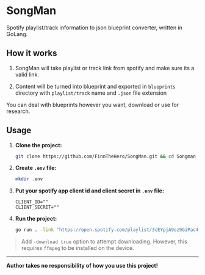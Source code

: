 # SongMan
Spotify playlist/track information to json blueprint converter, written in GoLang.

## How it works
1. SongMan will take playlist or track link from spotify and make sure its a valid link.

2. Content will be turned into blueprint and exported in `blueprints` directory with `playlist/track` name and `.json` file extension

You can deal with blueprints however you want, download or use for research.

## Usage
1. **Clone the project:**
    ```bash
    git clone https://github.com/FinnTheHero/SongMan.git && cd Songman
    ```
2. **Create `.env` file:**
    ```bash
    mkdir .env
    ```
3. **Put your spotify app client id and client secret in `.env` file:**
    ```
    CLIENT_ID=""
    CLIENT_SECRET=""
    ```
4. **Run the project:**
    ```bash
    go run . -link "https://open.spotify.com/playlist/3cEYpjA9oz9GiPac4AsH4n"
    ```

> Add `-download true` option to attempt downloading. However, this requires `ffmpeg` to be installed on the device.

---

**Author takes no responsibility of how you use this project!**